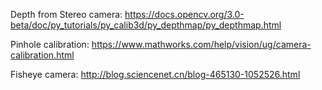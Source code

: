 
Depth from Stereo camera:
https://docs.opencv.org/3.0-beta/doc/py_tutorials/py_calib3d/py_depthmap/py_depthmap.html   

Pinhole calibration:
https://www.mathworks.com/help/vision/ug/camera-calibration.html   

Fisheye camera: 
http://blog.sciencenet.cn/blog-465130-1052526.html   
